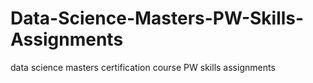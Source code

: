 # Data-Science-Masters-PW-Skills-Assignments
data science masters certification course PW skills assignments
